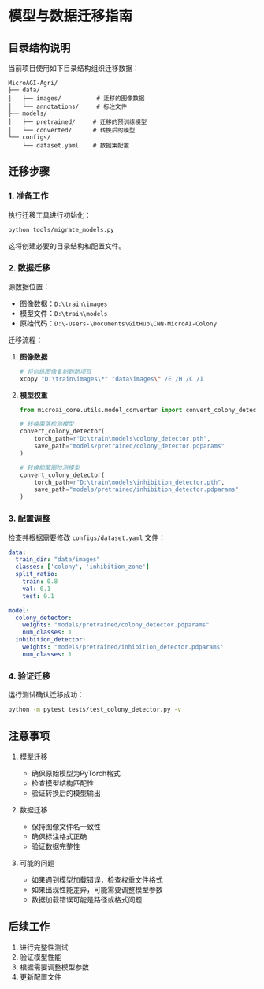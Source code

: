 # 模型与数据迁移指南

## 目录结构说明

当前项目使用如下目录结构组织迁移数据：
```
MicroAGI-Agri/
├── data/
│   ├── images/          # 迁移的图像数据
│   └── annotations/     # 标注文件
├── models/
│   ├── pretrained/     # 迁移的预训练模型
│   └── converted/      # 转换后的模型
└── configs/
    └── dataset.yaml    # 数据集配置
```

## 迁移步骤

### 1. 准备工作

执行迁移工具进行初始化：
```bash
python tools/migrate_models.py
```
这将创建必要的目录结构和配置文件。

### 2. 数据迁移

源数据位置：
- 图像数据：`D:\train\images`
- 模型文件：`D:\train\models`
- 原始代码：`D:\-Users-\Documents\GitHub\CNN-MicroAI-Colony`

迁移流程：

1. **图像数据**
   ```bash
   # 将训练图像复制到新项目
   xcopy "D:\train\images\*" "data\images\" /E /H /C /I
   ```

2. **模型权重**
   ```python
   from microai_core.utils.model_converter import convert_colony_detector
   
   # 转换菌落检测模型
   convert_colony_detector(
       torch_path=r"D:\train\models\colony_detector.pth",
       save_path="models/pretrained/colony_detector.pdparams"
   )
   
   # 转换抑菌圈检测模型
   convert_colony_detector(
       torch_path=r"D:\train\models\inhibition_detector.pth",
       save_path="models/pretrained/inhibition_detector.pdparams"
   )
   ```

### 3. 配置调整

检查并根据需要修改 `configs/dataset.yaml` 文件：

```yaml
data:
  train_dir: "data/images"
  classes: ['colony', 'inhibition_zone']
  split_ratio:
    train: 0.8
    val: 0.1
    test: 0.1

model:
  colony_detector:
    weights: "models/pretrained/colony_detector.pdparams"
    num_classes: 1
  inhibition_detector:
    weights: "models/pretrained/inhibition_detector.pdparams"
    num_classes: 1
```

### 4. 验证迁移

运行测试确认迁移成功：
```bash
python -m pytest tests/test_colony_detector.py -v
```

## 注意事项

1. 模型迁移
   - 确保原始模型为PyTorch格式
   - 检查模型结构匹配性
   - 验证转换后的模型输出

2. 数据迁移
   - 保持图像文件名一致性
   - 确保标注格式正确
   - 验证数据完整性

3. 可能的问题
   - 如果遇到模型加载错误，检查权重文件格式
   - 如果出现性能差异，可能需要调整模型参数
   - 数据加载错误可能是路径或格式问题

## 后续工作

1. 进行完整性测试
2. 验证模型性能
3. 根据需要调整模型参数
4. 更新配置文件